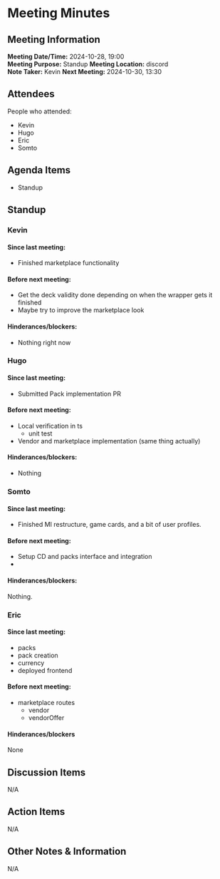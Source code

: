 # Meeting Minutes
## Meeting Information
**Meeting Date/Time:** 2024-10-28, 19:00  
**Meeting Purpose:** Standup
**Meeting Location:** discord  
**Note Taker:** Kevin
**Next Meeting:** 2024-10-30, 13:30

## Attendees
People who attended:
- Kevin
- Hugo
- Eric
- Somto

## Agenda Items
- Standup

## Standup
### Kevin
#### Since last meeting:
- Finished marketplace functionality

#### Before next meeting:
- Get the deck validity done depending on when the wrapper gets it finished
- Maybe try to improve the marketplace look

#### Hinderances/blockers:
- Nothing right now

### Hugo
#### Since last meeting:
- Submitted Pack implementation PR

#### Before next meeting:
- Local verification in ts
    - unit test
- Vendor and marketplace implementation (same thing actually)

#### Hinderances/blockers:
- Nothing


### Somto
#### Since last meeting:
- Finished MI restructure, game cards, and a bit of user profiles.
#### Before next meeting:
- Setup CD and packs interface and integration
- 
#### Hinderances/blockers:
Nothing.

### Eric
#### Since last meeting:
- packs
- pack creation
- currency
- deployed frontend

#### Before next meeting:
- marketplace routes
    - vendor
    - vendorOffer

#### Hinderances/blockers
None

## Discussion Items
N/A

## Action Items
N/A

## Other Notes & Information
N/A

